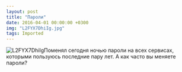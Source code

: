 ```yaml
---
layout: post
title: "Пароли"
date: 2016-04-01 00:00:00 +0300
img: "L2FYX7DhiIg.jpg"
tags: Imported
---
```


![L2FYX7DhiIg](/blog/assets/img/L2FYX7DhiIg.jpg)Поменял сегодня ночью пароли на всех сервисах, которыми пользуюсь последние пару лет. А как часто вы меняете пароли?